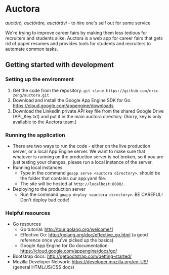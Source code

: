 # Auctora
*auctōrō, auctōrāre, auctōrāvī* - to hire one's self out for some service

We're trying to improve career fairs by making them less tedious for recruiters and students alike. Auctora is a web app for career fairs that gets rid of paper resumes and provides tools for students and recruiters to automate common tasks.

## Getting started with development
### Setting up the environment
1. Get the code from the repository.
`git clone https://github.com/eric-zeng/auctora.git`
2. Download and install the Google App Engine SDK for Go. https://cloud.google.com/appengine/downloads
3. Download the LinkedIn private API key file from the shared Google Drive (API_Key.txt) and put it in the main auctora directory. (Sorry, key is only available to the Auctora team.)

### Running the application
* There are two ways to run the code - either on the live production server, or a local App Engine server. We want to make sure that whatever is running on the production server is not broken, so if you are just testing your changes, please run a local instance of the server.
* Running local instances
  * Type in the command `goapp serve <auctora directory>`. <auctora directory> should be the folder that contains our app.yaml file.
  * The site will be hosted at `http://localhost:8080/`.
* Deploying to the production server
  * Run the command `goapp deploy <auctora directory>`. BE CAREFUL! Don't deploy bad code!

### Helpful resources
* Go resources
  * Go tutorial: http://tour.golang.org/welcome/1
  * Effective Go: http://golang.org/doc/effective_go.html (a good reference once you've picked up the basics)
  * Google App Engine for Go documentation: https://cloud.google.com/appengine/docs/go/
* Bootstrap docs: http://getbootstrap.com/getting-started/
* Mozilla Developer Network: https://developer.mozilla.org/en-US/ (general HTML/JS/CSS docs)
